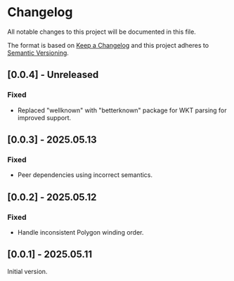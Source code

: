 # Changelog
All notable changes to this project will be documented in this file.

The format is based on [Keep a Changelog](http://keepachangelog.com/en/1.0.0/)
and this project adheres to [Semantic Versioning](http://semver.org/spec/v2.0.0.html).

## [0.0.4] - Unreleased
### Fixed
- Replaced "wellknown" with "betterknown" package for WKT parsing for improved support.

## [0.0.3] - 2025.05.13
### Fixed
- Peer dependencies using incorrect semantics.

## [0.0.2] - 2025.05.12
### Fixed
- Handle inconsistent Polygon winding order.

## [0.0.1] - 2025.05.11

Initial version.
